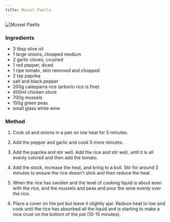 ```yaml
---
title: Mussel Paella
---
```


![Mussel Paella](https://msb.me.uk/resources/mussel-paella.jpg)

### Ingredients

* 3 tbsp olive oil
* 1 large onions, chopped medium
* 2 garlic cloves, crushed
* 1 red pepper, diced
* 1 ripe tomato, skin removed and chopped
* 2 tsp paprika
* salt and black pepper
* 200g calasparra rice (arborio rice is fine)
* 400ml chicken stock
* 700g mussels
* 150g green peas
* small glass white wine

### Method

1. Cook oil and onions in a pan on low heat for 5 minutes.

2. Add the pepper and garlic and cook 5 more minutes.

3. Add the paprika and stir well. Add the rice and stir well, until it is all evenly colored and then add the tomato.

4. Add the stock, increase the heat, and bring to a boil. Stir for around 3 minutes to ensure the rice doesn’t stick
and then reduce the heat.

5. When the rice has swollen and the level of cooking liquid is about even with the rice, and the mussels and peas
and pour the wine evenly over the rice.

6. Place a cover on the pot but leave it slightly ajar. Reduce heat to low and cook until the rice has absorbed 
all the liquid and is starting to make a nice crust on the bottom of the pot (10-15 minutes).

